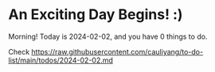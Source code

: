 # An Exciting Day Begins! :)

Morning! Today is 2024-02-02, and you have 0 things to do.

Check https://raw.githubusercontent.com/cauliyang/to-do-list/main/todos/2024-02-02.md
